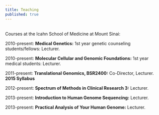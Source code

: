 ```yaml
---
title: Teaching
published: true
---
```


<br>
Courses at the Icahn School of Medicine at Mount Sinai:

2010-present: **Medical Genetics:** 1st year genetic counseling students/fellows: Lecturer.

2010-present: **Molecular Cellular and Genomic Foundations:** 1st year medical students: Lecturer.

2011-present: **Translational Genomics, BSR2400:** Co-Director, Lecturer. **2015 Syllabus**

2012-present: **Spectrum of Methods in Clinical Research 3:** Lecturer.

2013-present: **Introduction to Human Genome Sequencing:** Lecturer.

2013-present: **Practical Analysis of Your Human Genome:** Lecturer.
